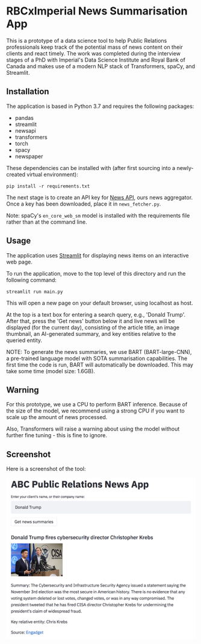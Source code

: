 # RBCxImperial News Summarisation App

This is a prototype of a data science tool to help Public Relations professionals keep track of the potential mass of news content on their clients and react timely. The work was completed during the interview stages of a PhD with Imperial's Data Science Institute and Royal Bank of Canada and makes use of a modern NLP stack of Transformers, spaCy, and Streamlit. 

## Installation

The application is based in Python 3.7 and requires the following packages:

* pandas 
* streamlit
* newsapi
* transformers 
* torch 
* spacy
* newspaper

These dependencies can be installed with (after first sourcing into a newly-created virtual environment):

```
pip install -r requirements.txt
```

The next stage is to create an API key for [News API](https://newsapi.org), ours news aggregator. Once a key has been downloaded, place it in ```news_fetcher.py```.

Note: spaCy's ```en_core_web_sm``` model is installed with the requirements file rather than at the command line.

## Usage

The application uses [Streamlit](https://www.streamlit.io) for displaying news items on an interactive web page. 

To run the application, move to the top level of this directory and run the following command:

```
streamlit run main.py
```

This will open a new page on your default browser, using localhost as host. 

At the top is a text box for entering a search query, e.g., 'Donald Trump'. After that, press the 'Get news' button below it and live news will be displayed (for the current day), consisting of the article title, an image thumbnail, an AI-generated summary, and key entities relative to the queried entity. 

NOTE: To generate the news summaries, we use BART (BART-large-CNN), a pre-trained language model with SOTA summarisation capabilities. The first time the code is run, BART will automatically be downloaded. This may take some time (model size: 1.6GB).

## Warning

For this prototype, we use a CPU to perform BART inference. Because of the size of the model, we recommend using a strong CPU if you want to scale up the amount of news processed. 

Also, Transformers will raise a warning about using the model without further fine tuning - this is fine to ignore. 

## Screenshot

Here is a screenshot of the tool:

![The Sreamlit news app](screenshots/screenshot.png)
